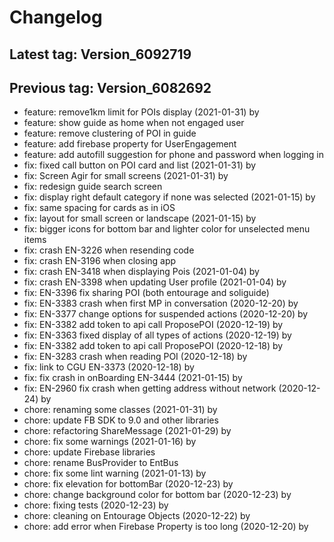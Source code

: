 # Changelog
## Latest tag: Version_6092719
## Previous tag: Version_6082692
* feature: remove1km limit for POIs display (2021-01-31) by <Francois Pellissier>
* feature: show guide as home when not engaged user
* feature: remove clustering of POI in guide
* feature: add firebase property for UserEngagement
* feature: add autofill suggestion for phone and password when logging in
* fix: fixed call button on POI card and list (2021-01-31) by <Francois Pellissier>
* fix: Screen Agir for small screens (2021-01-31) by <Francois Pellissier>
* fix: redesign guide search screen
* fix: display right default category if none was selected (2021-01-15) by <Francois Pellissier>
* fix: same spacing for cards as in iOS
* fix: layout for small screen or landscape (2021-01-15) by <Francois Pellissier>
* fix: bigger icons for bottom bar and lighter color for unselected menu items
* fix: crash EN-3226 when resending code
* fix: crash EN-3196 when closing app
* fix: crash EN-3418 when displaying Pois (2021-01-04) by <Francois Pellissier>
* fix: crash EN-3398 when updating User profile (2021-01-04) by <Francois Pellissier>
* fix: EN-3396 fix sharing POI (both entourage and soliguide)
* fix: EN-3383 crash when first MP in conversation (2020-12-20) by <Francois Pellissier>
* fix: EN-3377 change options for suspended actions (2020-12-20) by <Francois Pellissier>
* fix: EN-3382 add token to api call ProposePOI (2020-12-19) by <Francois Pellissier>
* fix: EN-3363 fixed display of all types of actions (2020-12-19) by <Francois Pellissier>
* fix: EN-3382 add token to api call ProposePOI (2020-12-18) by <Francois Pellissier>
* fix: EN-3283 crash when reading POI (2020-12-18) by <Francois Pellissier>
* fix: link to CGU EN-3373 (2020-12-18) by <Francois Pellissier>
* fix: fix crash in onBoarding EN-3444 (2021-01-15) by <Francois Pellissier>
* fix: EN-2960 fix crash when getting address without network (2020-12-24) by <Francois Pellissier>
* chore: renaming some classes (2021-01-31) by <Francois Pellissier>
* chore: update FB SDK to 9.0 and other libraries
* chore: refactoring ShareMessage (2021-01-29) by <Francois Pellissier>
* chore: fix some warnings (2021-01-16) by <Francois Pellissier>
* chore: update Firebase libraries
* chore: rename BusProvider to EntBus
* chore: fix some lint warning (2021-01-13) by <Francois Pellissier>
* chore: fix elevation for bottomBar (2020-12-23) by <Francois Pellissier>
* chore: change background color for bottom bar (2020-12-23) by <Francois Pellissier>
* chore: fixing tests (2020-12-23) by <Francois Pellissier>
* chore: cleaning on Entourage Objects (2020-12-22) by <Francois Pellissier>
* chore: add error when Firebase Property is too long (2020-12-20) by <Francois Pellissier>

